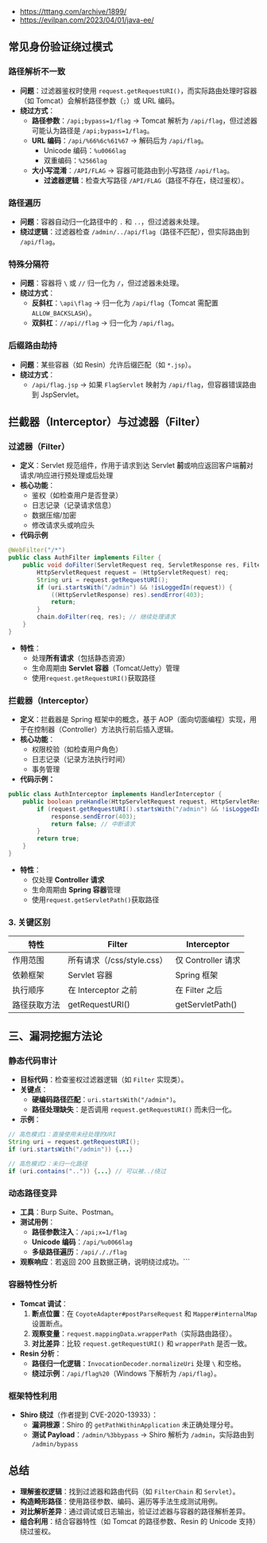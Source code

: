 - https://tttang.com/archive/1899/
- https://evilpan.com/2023/04/01/java-ee/
## 常见身份验证绕过模式

### 路径解析不一致
- **问题​**​：过滤器鉴权时使用 `request.getRequestURI()`，而实际路由处理时容器（如 Tomcat）会解析路径参数（`;`）或 URL 编码。
- ​**​绕过方式​**​：
    - ​**​路径参数​**​：`/api;bypass=1/flag` → Tomcat 解析为 `/api/flag`，但过滤器可能认为路径是 `/api;bypass=1/flag`。
    - ​**​URL 编码​**​：`/api/%66%6c%61%67` → 解码后为 `/api/flag`。
	    - Unicode 编码：`%u0066lag`
	    - 双重编码：`%2566lag`
    - ​**​大小写混淆​**​：`/API/FLAG` → 容器可能路由到小写路径 `/api/flag`。
	    - **过滤器逻辑​**​：检查大写路径 `/API/FLAG`（路径不存在，绕过鉴权）。
### 路径遍历
- **问题​**​：容器自动归一化路径中的 `.` 和 `..`，但过滤器未处理。
- **绕过逻辑**：过滤器检查 `/admin/../api/flag`（路径不匹配），但实际路由到 `/api/flag`。
### 特殊分隔符
- **​问题​**​：容器将 `\` 或 `//` 归一化为 `/`，但过滤器未处理。
- ​**​绕过方式​**​：
    - ​**​反斜杠​**​：`\api\flag` → 归一化为 `/api/flag`（Tomcat 需配置 `ALLOW_BACKSLASH`）。
    - ​**​双斜杠​**​：`//api//flag` → 归一化为 `/api/flag`。
### 后缀路由劫持
- **问题​**​：某些容器（如 Resin）允许后缀匹配（如 `*.jsp`）。
- ​**​绕过方式​**​：
    - `/api/flag.jsp` → 如果 `FlagServlet` 映射为 `/api/flag`，但容器错误路由到 JspServlet。





## 拦截器（Interceptor）与过滤器（Filter）

### 过滤器（Filter）
- **定义**：Servlet 规范组件，作用于请求到达 Servlet **前**或响应返回客户端**前**对请求/响应进行预处理或后处理
- **核心功能**：
	- 鉴权（如检查用户是否登录）
	- 日志记录（记录请求信息）
	- 数据压缩/加密
	- 修改请求头或响应头
- **代码示例**
 
```java
@WebFilter("/*")
public class AuthFilter implements Filter {
    public void doFilter(ServletRequest req, ServletResponse res, FilterChain chain) {
        HttpServletRequest request = (HttpServletRequest) req;
        String uri = request.getRequestURI();
        if (uri.startsWith("/admin") && !isLoggedIn(request)) {
            ((HttpServletResponse) res).sendError(403);
            return;
        }
        chain.doFilter(req, res); // 继续处理请求
    }
}
```

- ​**​特性​**​：
    - 处理​**​所有请求​**​（包括静态资源）
    - 生命周期由 ​**​Servlet 容器​**​（Tomcat/Jetty）管理
    - 使用`request.getRequestURI()`获取路径

### 拦截器（Interceptor）

- ​**​定义​**​：拦截器是 Spring 框架中的概念，基于 AOP（面向切面编程）实现，用于在控制器（Controller）方法执行前后插入逻辑。
- ​**​核心功能​**​：
	- 权限校验（如检查用户角色）
	- 日志记录（记录方法执行时间）
	- 事务管理
- **代码示例：**

```java
public class AuthInterceptor implements HandlerInterceptor {
    public boolean preHandle(HttpServletRequest request, HttpServletResponse response, Object handler) {
        if (request.getRequestURI().startsWith("/admin") && !isLoggedIn(request)) {
            response.sendError(403);
            return false; // 中断请求
        }
        return true;
    }
}
```

- ​**​特性​**​：
    - 仅处理 ​**​Controller 请求​**​
    - 生命周期由 ​**​Spring 容器​**​管理
    - 使用`request.getServletPath()`获取路径

### 3. 关键区别

|特性|Filter|Interceptor|
|---|---|---|
|作用范围|所有请求（/css/style.css）|仅 Controller 请求|
|依赖框架|Servlet 容器|Spring 框架|
|执行顺序|在 Interceptor 之前|在 Filter 之后|
|路径获取方法|getRequestURI()|getServletPath()|


## 三、漏洞挖掘方法论

### 静态代码审计​​

- ​**​目标代码​**​：检查鉴权过滤器逻辑（如 `Filter` 实现类）。
- ​**​关键点​**​：
    - ​**​硬编码路径匹配​**​：`uri.startsWith("/admin")`。
    - ​**​路径处理缺失​**​：是否调用 `request.getRequestURI()` 而未归一化。
- ​**​示例​**​：
```java
// 高危模式1：直接使用未经处理的URI
String uri = request.getRequestURI();
if (uri.startsWith("/admin")) {...}
   
// 高危模式2：未归一化路径
if (uri.contains("..")) {...} // 可以被../绕过
```

### 动态路径变异​​

- ​**​工具​**​：Burp Suite、Postman。
- ​**​测试用例​**​：
    - ​**​路径参数注入​**​：`/api;x=1/flag`
    - ​**​Unicode 编码​**​：`/api/%u0066lag`
    - ​**​多级路径遍历​**​：`/api/././flag`
- ​**​观察响应​**​：若返回 200 且数据正确，说明绕过成功。```



### ​容器特性分析​​
- ​**​Tomcat 调试​**​：
    1. ​**​断点位置​**​：在 `CoyoteAdapter#postParseRequest` 和 `Mapper#internalMap` 设置断点。
    2. ​**​观察变量​**​：`request.mappingData.wrapperPath`（实际路由路径）。
    3. ​**​对比差异​**​：比较 `request.getRequestURI()` 和 `wrapperPath` 是否一致。
- ​**​Resin 分析​**​：
    - ​**​路径归一化逻辑​**​：`InvocationDecoder.normalizeUri` 处理 `\` 和空格。
    - ​**​绕过示例​**​：`/api/flag%20`（Windows 下解析为 `/api/flag`）。



### **框架特性利用​**​

- ​**​Shiro 绕过​**​（作者提到 CVE-2020-13933）：
    - ​**​漏洞根源​**​：Shiro 的 `getPathWithinApplication` 未正确处理分号。
    - ​**​测试 Payload​**​：`/admin/%3bbypass` → Shiro 解析为 `/admin`，实际路由到 `/admin/bypass`


## 总结

- **理解鉴权逻辑​**​：找到过滤器和路由代码（如 `FilterChain` 和 `Servlet`）。
- ​**​构造畸形路径​**​：使用路径参数、编码、遍历等手法生成测试用例。
- ​**​对比解析差异​**​：通过调试或日志输出，验证过滤器与容器的路径解析差异。
- ​**​组合利用​**​：结合容器特性（如 Tomcat 的路径参数、Resin 的 Unicode 支持）绕过鉴权。



